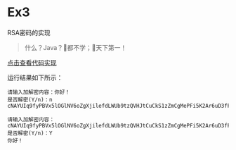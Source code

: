 # Ex3

RSA密码的实现

> 什么？Java？🐶都不学；🐍天下第一！

[点击查看代码实现](rsa_test.py)

运行结果如下所示：

```log
请输入加解密内容：你好！
是否解密(Y/n)：n
cNAYUIq9fyPBVx5lOGlNV6oZgXjilefdLWUb9tzQVHJtCuCkS1zZmCgMePFi5K2Ar6uD3fFUSUNEG4qnyvJk5w==

请输入加解密内容：cNAYUIq9fyPBVx5lOGlNV6oZgXjilefdLWUb9tzQVHJtCuCkS1zZmCgMePFi5K2Ar6uD3fFUSUNEG4qnyvJk5w==
是否解密(Y/n)：Y
你好！
```
